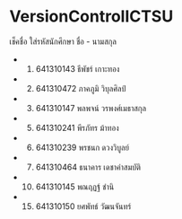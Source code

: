 # VersionControlICTSU

เช็คชื่อ ใส่รหัสนักศึกษา ชื่อ - นามสกุล
- 1. 641310143  ธีพัชร์ เกาะทอง
- 2. 641310472 ภาคภูมิ วิบุลศิลป์
- 3. 641310147 พลพจน์  วรพงศ์เมธาสกุล
- 5. 641310241 พีรภัทร ม้าทอง
- 6. 641310239 พรชนก ดวงวิบูลย์
- 7. 641310464 ธนาคาร เดชาคำสมบัติ
- 10. 641310145 พณฤฏฐ์ ชำนิ
- 15. 641310150 ยศพัทธ์ วัฒนจันทร์



